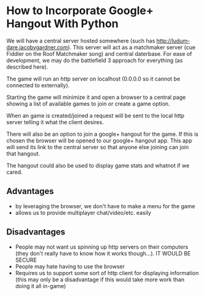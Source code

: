 How to Incorporate Google+ Hangout With Python
==============================================

We will have a central server hosted somewhere (such has http://ludum-dare.jacobvgardner.com).  This server will act as a matchmaker server (cue Fiddler on the Roof Matchmaker song) and central daterbase.  For ease of development, we may do the battlefield 3 approach for everything (as described here).  

The game will run an http server on localhost (0.0.0.0 so it cannot be connected to externally).

Starting the game will minimize it and open a browser to a central page showing a list of available games to join or create a game option.  

When an game is created/joined a request will be sent to the local http server telling it what the client desires.   

There will also be an option to join a google+ hangout for the game.  If this is chosen the browser will be opened to our google+ hangout app.  This app will send its link to the central server so that anyone else joining can join that hangout.  

The hangout could also be used to display game stats and whatnot if we cared.


Advantages
----------

- by leveraging the browser, we don't have to make a menu for the game 
- allows us to provide multiplayer chat/video/etc. easily

Disadvantages
-------------

- People may not want us spinning up http servers on their computers (they don't really have to know how it works though...).  IT WOULD BE SECURE
- People may hate having to use the browser
- Requires us to support some sort of http client for displaying information (this may only be a disadvantage if this would take more work than doing it all in-game)
